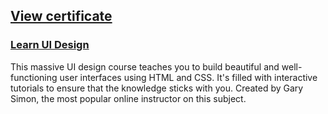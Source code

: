 ## [View certificate]()

### [Learn UI Design](https://scrimba.com/learn/designbootcamp)

This massive UI design course teaches you to build beautiful and well-functioning user interfaces using HTML and CSS. It's filled with interactive tutorials to ensure that the knowledge sticks with you. Created by Gary Simon, the most popular online instructor on this subject.
